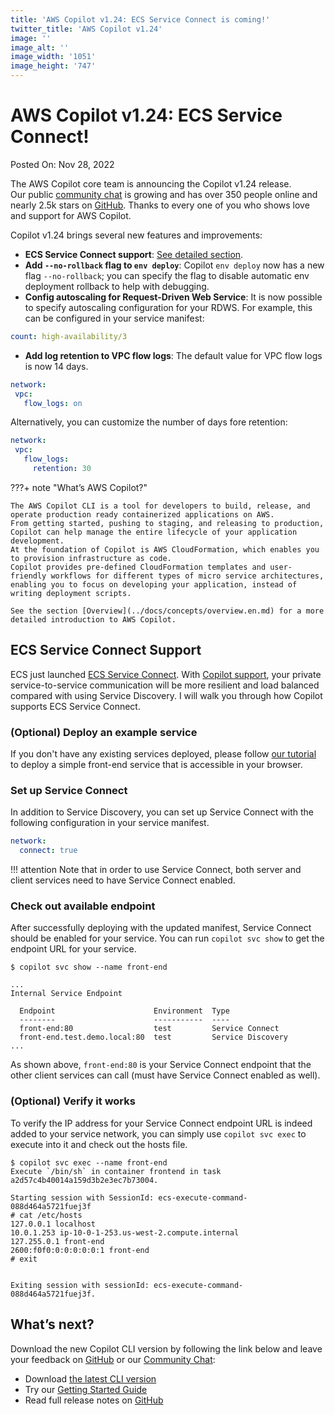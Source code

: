 ```yaml
---
title: 'AWS Copilot v1.24: ECS Service Connect is coming!'
twitter_title: 'AWS Copilot v1.24'
image: ''
image_alt: ''
image_width: '1051'
image_height: '747'
---
```


# AWS Copilot v1.24: ECS Service Connect!

Posted On: Nov 28, 2022

The AWS Copilot core team is announcing the Copilot v1.24 release.   
Our public [сommunity сhat](https://gitter.im/aws/copilot-cli) is growing and has over 350 people online and nearly 2.5k stars on [GitHub](http://github.com/aws/copilot-cli/).
Thanks to every one of you who shows love and support for AWS Copilot.

Copilot v1.24 brings several new features and improvements:

- **ECS Service Connect support**: [See detailed section](#ecs-service-connect-support).
- **Add `--no-rollback` flag to `env deploy`**: Copilot `env deploy` now has a new flag `--no-rollback`; you can specify the flag to disable automatic env deployment rollback to help with debugging.
- **Config autoscaling for Request-Driven Web Service**: It is now possible to specify autoscaling configuration for your RDWS. For example, this can be configured in your service manifest:
```yaml
count: high-availability/3
```
- **Add log retention to VPC flow logs**: The default value for VPC flow logs is now 14 days.
 ```yaml
network:
  vpc:
    flow_logs: on
 ```
 Alternatively, you can customize the number of days fore retention:
 ```yaml
network:
  vpc:
    flow_logs:
      retention: 30
 ```


???+ note "What’s AWS Copilot?"

    The AWS Copilot CLI is a tool for developers to build, release, and operate production ready containerized applications on AWS.
    From getting started, pushing to staging, and releasing to production, Copilot can help manage the entire lifecycle of your application development.
    At the foundation of Copilot is AWS CloudFormation, which enables you to provision infrastructure as code.
    Copilot provides pre-defined CloudFormation templates and user-friendly workflows for different types of micro service architectures,
    enabling you to focus on developing your application, instead of writing deployment scripts.

    See the section [Overview](../docs/concepts/overview.en.md) for a more detailed introduction to AWS Copilot.

## ECS Service Connect Support
ECS just launched [ECS Service Connect](https://docs.aws.amazon.com/AmazonECS/latest/developerguide/service-connect.html). With [Copilot support](../docs/developing/svc-to-svc-communication.en.md#service-connect), your private service-to-service communication will be more resilient and load balanced compared with using Service Discovery. I will walk you through how Copilot supports ECS Service Connect.

### (Optional) Deploy an example service
If you don't have any existing services deployed, please follow [our tutorial](../docs/getting-started/first-app-tutorial.en.md) to deploy a simple front-end service that is accessible in your browser.

### Set up Service Connect
In addition to Service Discovery, you can set up Service Connect with the following configuration in your service manifest.

```yaml
network:
  connect: true
```

!!! attention
    Note that in order to use Service Connect, both server and client services need to have Service Connect enabled.

### Check out available endpoint
After successfully deploying with the updated manifest, Service Connect should be enabled for your service. You can run `copilot svc show` to get the endpoint URL for your service.

```
$ copilot svc show --name front-end

...
Internal Service Endpoint

  Endpoint                      Environment  Type
  --------                      -----------  ----
  front-end:80                  test         Service Connect
  front-end.test.demo.local:80  test         Service Discovery
...
```
As shown above, `front-end:80` is your Service Connect endpoint that the other client services can call (must have Service Connect enabled as well).

### (Optional) Verify it works
To verify the IP address for your Service Connect endpoint URL is indeed added to your service network, you can simply use `copilot svc exec` to execute into it and check out the hosts file.

```
$ copilot svc exec --name front-end
Execute `/bin/sh` in container frontend in task a2d57c4b40014a159d3b2e3ec7b73004.

Starting session with SessionId: ecs-execute-command-088d464a5721fuej3f
# cat /etc/hosts
127.0.0.1 localhost
10.0.1.253 ip-10-0-1-253.us-west-2.compute.internal
127.255.0.1 front-end
2600:f0f0:0:0:0:0:0:1 front-end
# exit


Exiting session with sessionId: ecs-execute-command-088d464a5721fuej3f.
```

## What’s next?

Download the new Copilot CLI version by following the link below and leave your feedback on [GitHub](https://github.com/aws/copilot-cli/) or our [Community Chat](https://gitter.im/aws/copilot-cli):

- Download [the latest CLI version](../docs/getting-started/install.en.md)
- Try our [Getting Started Guide](../docs/getting-started/first-app-tutorial.en.md)
- Read full release notes on [GitHub](https://github.com/aws/copilot-cli/releases/tag/v1.23.0)
